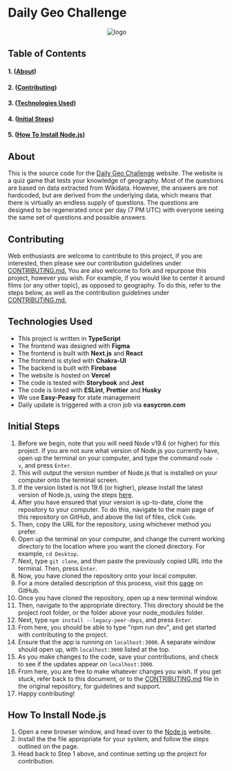 # Daily Geo Challenge

<div style="text-align: center; width: 100%"><img src="https://i.imgur.com/K4yGKVT.png" alt="logo"></div>

## Table of Contents

#### 1. ([About](https://github.com/ivan-rivera/daily-geo-challenge/blob/main/README.md#about))
#### 2. ([Contributing](https://github.com/ivan-rivera/daily-geo-challenge/blob/main/README.md#contributing))
#### 3. ([Technologies Used](https://github.com/ivan-rivera/daily-geo-challenge/blob/main/README.md#technologies-used))
#### 4. ([Initial Steps](https://github.com/ivan-rivera/daily-geo-challenge/blob/main/README.md#steps-to-contribute-to-the-project))
#### 5. ([How To Install Node.js](https://github.com/ivan-rivera/daily-geo-challenge/blob/main/README.md#how-to-install-nodejs))

## About

This is the source code for the [Daily Geo Challenge](www.daily-geo.com) website. The website is a quiz game that tests your knowledge of geography. Most of the questions are based on data extracted from Wikidata. However, the answers are not hardcoded, but are derived from the underlying data, which means that there is virtually an endless supply of questions. The questions are designed to be regenerated once per day (7 PM UTC) with everyone seeing the same set of questions and possible answers.

## Contributing

Web enthusiasts are welcome to contribute to this project, if you are interested, then please see our contribution guidelines under [CONTRIBUTING.md.](https://github.com/ivan-rivera/daily-geo-challenge/blob/main/CONTRIBUTING.md) You are also welcome to fork and repurpose this project, however you wish. For example, if you would like to center it around films (or any other topic), as opposed to geography. To do this, refer to the steps below, as well as the contribution guidelines under [CONTRIBUTING.md.](https://github.com/ivan-rivera/daily-geo-challenge/blob/main/CONTRIBUTING.md) 

## Technologies Used

- This project is written in **TypeScript**
- The frontend was designed with **Figma**
- The frontend is built with **Next.js** and **React**
- The frontend is styled with **Chakra-UI**
- The backend is built with **Firebase**
- The website is hosted on **Vercel**
- The code is tested with **Storybook** and **Jest**
- The code is linted with **ESLint**, **Prettier** and **Husky**
- We use **Easy-Peasy** for state management
- Daily update is triggered with a cron job via **easycron.com**

## Initial Steps
1. Before we begin, note that you will need Node v19.6 (or higher) for this project. If you are not sure what version of Node.js you currently have, open up the terminal on your computer, and type the command `node - v`, and press `Enter`.
2. This will output the version number of Node.js that is installed on your computer onto the terminal screen.
3. If the version listed is not 19.6 (or higher), please install the latest version of Node.js, using the steps [here](https://github.com/ivan-rivera/daily-geo-challenge/blob/main/README.md#how-to-install-nodejs).
4. After you have ensured that your version is up-to-date, clone the repository to your computer. To do this, navigate to the main page of this repository on GitHub, and above the list of files, click `Code`.
5. Then, copy the URL for the repository, using whichever method you prefer. 
6. Open up the terminal on your computer, and change the current working directory to the location where you want the cloned directory. For example, `cd Desktop`.
7. Next, type `git clone`, and then paste the previously copied URL into the terminal. Then, press `Enter`.
8. Now, you have cloned the repository onto your local computer.
9. For a more detailed description of this process, visit this [page](https://docs.github.com/en/repositories/creating-and-managing-repositories/cloning-a-repository) on GitHub.
10. Once you have cloned the repository, open up a new terminal window.
11. Then, navigate to the appropriate directory. This directory should be the project root folder, or the folder above your node_modules folder.
12. Next, type `npm install --legacy-peer-deps`, and press `Enter`.
13. From here, you should be able to type "npm run dev", and get started with contributing to the project.
14. Ensure that the app is running on `localhost:3000`. A separate window should open up, with `localhost:3000` listed at the top.
15. As you make changes to the code, save your contributions, and check to see if the updates appear on `localhost:3000`.
16. From here, you are free to make whatever changes you wish. If you get stuck, refer back to this document, or to the [CONTRIBUTING.md](https://github.com/ivan-rivera/daily-geo-challenge/blob/main/CONTRIBUTING.md) file in the original repository, for guidelines and support.
17. Happy contributing!

## How To Install Node.js

1. Open a new browser window, and head over to the [Node.js](https://nodejs.org/en/download) website.
2. Install the the file appropriate for your system, and follow the steps outlined on the page.
3. Head back to Step 1 above, and continue setting up the project for contribution.
